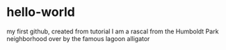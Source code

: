 # hello-world
my first github, created from tutorial
I am a rascal from the Humboldt Park neighborhood over by the famous lagoon alligator
